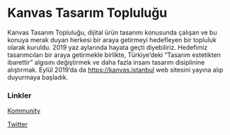 # Kanvas Tasarım Topluluğu

Kanvas Tasarım Topluluğu, dijital ürün tasarımı konusunda çalışan ve bu konuya merak duyan herkesi bir araya getirmeyi hedefleyen bir topluluk olarak kuruldu. 2019 yaz aylarında hayata geçti diyebiliriz. Hedefimiz tasarımcıları bir araya getirmekle birlikte, Türkiye’deki “Tasarım estetikten ibarettir” algısını değiştirmek ve daha fazla insanı tasarım disiplinine alıştırmak. Eylül 2019’da da https://kanvas.istanbul web sitesini yayına alıp duyurmaya başladık.

### Linkler
[Kommunity](https://kommunity.com/kanvas-tasarim-toplulugu)

[Twitter](https://twitter.com/kanvastt)